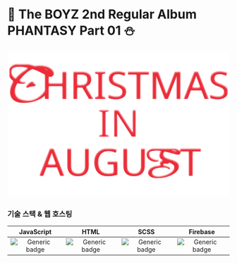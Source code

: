 

####
# 🎄 The BOYZ 2nd Regular Album PHANTASY Part 01 ⛄️ </br>

<img src="./asset/로고.svg" />

###  

### 기술 스택 & 웹 호스팅

|  JavaScript | HTML |  SCSS   |  Firebase   |
| :--------: | :--------: | :------: | :-----: |
|   ![Generic badge](https://img.shields.io/badge/JavaScript-yellow.svg)    |    ![Generic badge](https://img.shields.io/badge/HTML-red.svg)    |  ![Generic badge](https://img.shields.io/badge/SCSS-green.svg) |  ![Generic badge](https://img.shields.io/badge/Firebase-blue.svg) |

